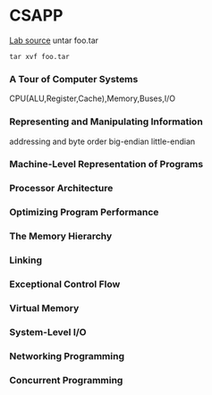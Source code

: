 # CSAPP 
[Lab source](http://csapp.cs.cmu.edu/3e/labs.html)
untar foo.tar
```
tar xvf foo.tar
```

### A Tour of Computer Systems
CPU(ALU,Register,Cache),Memory,Buses,I/O
### Representing and Manipulating Information
addressing and byte order
big-endian little-endian

### Machine-Level Representation of Programs

### Processor Architecture

### Optimizing Program Performance

### The Memory Hierarchy

### Linking

### Exceptional Control Flow

### Virtual Memory

### System-Level I/O

### Networking Programming

### Concurrent Programming

